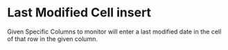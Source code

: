 # Last Modified Cell insert

Given Specific Columns to monitor will enter a last modified date in the cell of that row in the given column.
